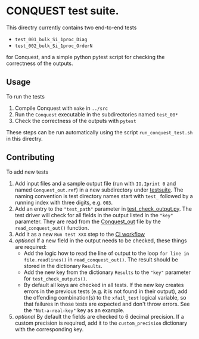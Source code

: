 # CONQUEST test suite.

This directry currently contains two end-to-end tests

  - `test_001_bulk_Si_1proc_Diag`
  - `test_002_bulk_Si_1proc_OrderN`

for Conquest, and a simple python pytest script for checking the correctness of the outputs.

## Usage

To run the tests

  1. Compile Conquest with `make` in `../src`
  2. Run the `Conquest` executable in the subdirectories named `test_00*`
  3. Check the correctness of the outputs with `pytest`

These steps can be run automatically using the script `run_conquest_test.sh` in this directry.

## Contributing

To add new tests

  1. Add input files and a sample output file (run with `IO.Iprint 0` and named `Conquest_out.ref`) in a new subdirectory under [testsuite](./). The naming convention is test directory names start with `test_` followed by a running index with three digits, e.g. `003`.
  2. Add an entry to the `"test_path"` parameter in [test_check_output.py](./test_check_output.py). The test driver will check for all fields in the output listed in the `"key"` parameter. They are read from the [Conquest_out](test_001_bulk_Si_1proc_Diag/Conquest_out.ref) file by the `read_conquest_out()` function.
  3. Add it as a new `Run test XXX` step to the [CI workflow](../.github/workflows/makefile.yml)
  4. *optional* If a new field in the output needs to be checked, these things are required:
     - Add the logic how to read the line of output to the loop `for line in file.readlines()` in `read_conquest_out()`. The result should be stored in the dictionary `Results`.
     - Add the new key from the dictionary `Results` to the `"key"` parameter for `test_check_outputs()`.
     - By default all keys are checked in all tests. If the new key creates errors in the previous tests (e.g. it is not found in their output), add the offending combination(s) to the `xfail_test` logical variable, so that failures in those tests are expected and don't throw errors. See the `"Not-a-real-key"` key as an example.
  5. *optional* By default the fields are checked to 6 decimal precision. If a custom precision is required, add it to the `custom_precision` dictionary with the corresponding key.
